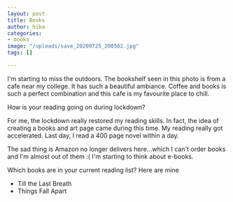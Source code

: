 ```yaml
---
layout: post
title: Books
author: hiba
categories:
- books
image: "/uploads/save_20200725_200502.jpg"
tags: []

---
```

I'm starting to miss the outdoors. The bookshelf seen in this photo is from a cafe near my college. It has such a beautiful ambiance. Coffee and books is such a perfect combination and this cafe is my favourite place to chill. 

How is your reading going on during lockdown?

For me, the lockdown really restored my reading skills. In fact, the idea of creating a books and art page came during this time. My reading really got accelerated. Last day, I read a 400 page novel within a day.  

The sad thing is Amazon no longer delivers here...which I can't order books and I'm almost out of them :(   I'm starting to think about e-books. 

Which books are in your current reading list? Here are mine

* Till the Last Breath
* Things Fall Apart

 

 